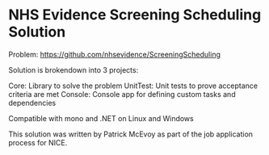 NHS Evidence Screening Scheduling Solution
==========================================

Problem: https://github.com/nhsevidence/ScreeningScheduling

Solution is brokendown into 3 projects:

Core: Library to solve the problem
UnitTest: Unit tests to prove acceptance criteria are met
Console: Console app for defining custom tasks and dependencies

Compatible with mono and .NET on Linux and Windows

This solution was written by Patrick McEvoy as part of the job
application process for NICE.

